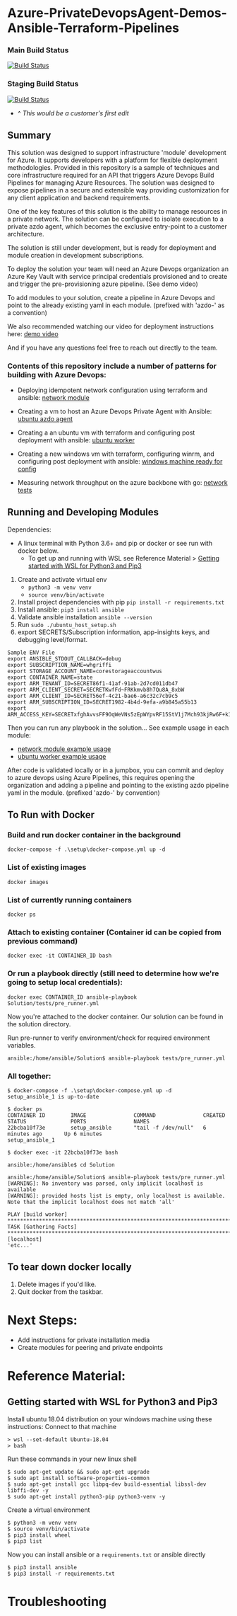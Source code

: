 # Azure-PrivateDevopsAgent-Demos-Ansible-Terraform-Pipelines

### Main Build Status 

[![Build Status](https://dev.azure.com/csebraveheart/Azdo-Modular-Infrastructure-Pipelines/_apis/build/status/Pre-provisioning?branchName=main)](https://dev.azure.com/csebraveheart/Azdo-Modular-Infrastructure-Pipelines/_build/latest?definitionId=36&branchName=main)

### Staging Build Status 
[![Build Status](https://dev.azure.com/csebraveheart/Azdo-Modular-Infrastructure-Pipelines/_apis/build/status/Pre-provisioning?branchName=staging)](https://dev.azure.com/csebraveheart/Azdo-Modular-Infrastructure-Pipelines/_build/latest?definitionId=36&branchName=staging)
- ^ *This would be a customer's first edit* 

  
## Summary 

This solution was designed to support infrastructure 'module' development for Azure. It supports developers with a platform for flexible deployment methodologies. Provided in this repository is a sample of techniques and core infrastructure required for an API that triggers Azure Devops Build Pipelines for managing Azure Resources. The solution was designed to expose pipelines in a secure and extensible way providing customization for any client application and backend requirements.  

One of the key features of this solution is the ability to manage resources in a private network. The solution can be configured to isolate execution to a private azdo agent, which becomes the exclusive entry-point to a customer architecture. 

The solution is still under development, but is ready for deployment and module creation in development subscriptions.  

To deploy the solution your team will need an Azure Devops organization an Azure Key Vault with service principal credentials provisioned and to create and trigger the pre-provisioning azure pipeline. (See demo video)

To add modules to your solution, create a pipeline in Azure Devops and point to the already existing yaml in each module. (prefixed with 'azdo-' as a convention)

We also recommended watching our video for deployment instructions here: [demo video](https://msit.microsoftstream.com/video/2d40a1ff-0400-9fb2-790d-f1eb04dc9df9)

And if you have any questions feel free to reach out directly to the team. 

### Contents of this repository include a number of patterns for building with Azure Devops:  

- Deploying idempotent network configuration using terraform and ansible: [network module](src/modules/network/)

- Creating a vm to host an Azure Devops Private Agent with Ansible: [ubuntu azdo agent](src/modules/ubuntu_azdo_agent)

- Creating a an ubuntu vm with terraform and configuring post deployment with ansible: [ubuntu worker](src/modules/ubuntu_worker)

- Creating a new windows vm with terraform, configuring winrm, and configuring post deployment with ansible: [windows machine ready for config](src/modules/windows_worker)

- Measuring network throughput on the azure backbone with go: [network tests](src/network-tests)

## Running and Developing Modules

Dependencies: 
- A linux terminal with Python 3.6+ and pip or docker or see run with docker below. 
    - To get up and running with WSL see Reference Material > [Getting started with WSL for Python3 and Pip3](#getting-started-with-wsl-for-python3-and-pip3) 

1. Create and activate virtual env 
    - `python3 -m venv venv` 
    - `source venv/bin/activate` 
1. Install project dependencies with pip
`pip install -r requirements.txt`
1. Install ansible: `pip3 install ansible` 
1. Validate ansible installation
`ansible --version` 
1. Run `sudo ./ubuntu_host_setup.sh` 
1. export SECRETS/Subscription information, app-insights keys, and debugging level/format. 

```
Sample ENV File
export ANSIBLE_STDOUT_CALLBACK=debug
export SUBSCRIPTION_NAME=whgriffi 
export STORAGE_ACCOUNT_NAME=corestorageaccountwus 
export CONTAINER_NAME=state 
export ARM_TENANT_ID=SECRET86f1-41af-91ab-2d7cd011db47
export ARM_CLIENT_SECRET=SECRETKwfFd~FRKkmvb8h7Qu8A_8xbW
export ARM_CLIENT_ID=SECRET56ef-4c21-bae6-a6c32c7cb9c5
export ARM_SUBSCRIPTION_ID=SECRET1982-4b4d-9efa-a9b845a55b13
export ARM_ACCESS_KEY=SECRETxfghAvvsFF9OqWeVNs5zEpWYpvRF15StV1j7Mch93kjRw6F+k12v0RZrL7xlufKl9H5KRagcmk9SA== 
```
Then you can run any playbook in the solution...
See example usage in each module:
- [network module example usage](/src/modules/network/example_usage.md) 
- [ubuntu worker example usage](/src/modules/ubuntu_worker/example_usage.md)

After code is validated locally or in a jumpbox, you can commit and deploy to azure devops using Azure Pipelines, this requires opening the organization and adding a pipeline and pointing to the existing azdo pipeline yaml in the module.  (prefixed 'azdo-' by convention)

## To Run with Docker

### Build and run docker container in the background
`docker-compose -f .\setup\docker-compose.yml up -d`

### List of existing images
`docker images`

### List of currently running containers
`docker ps`

### Attach to existing container (Container id can be copied from previous command)
`docker exec -it CONTAINER_ID bash`

### Or run a playbook directly (still need to determine how we're going to setup local credentials): 
`docker exec CONTAINER_ID ansible-playbook Solution/tests/pre_runner.yml`

Now you're attached to the docker container. Our solution can be found in the solution directory. 

Run pre-runner to verify environment/check for required environment variables. 

`ansible:/home/ansible/Solution$ ansible-playbook tests/pre_runner.yml`

### All together: 
```
$ docker-compose -f .\setup\docker-compose.yml up -d
setup_ansible_1 is up-to-date

$ docker ps
CONTAINER ID        IMAGE               COMMAND               CREATED             STATUS              PORTS               NAMES
22bcba10f73e        setup_ansible       "tail -f /dev/null"   6 minutes ago       Up 6 minutes                            setup_ansible_1

$ docker exec -it 22bcba10f73e bash

ansible:/home/ansible$ cd Solution

ansible:/home/ansible/Solution$ ansible-playbook tests/pre_runner.yml 
[WARNING]: No inventory was parsed, only implicit localhost is available
[WARNING]: provided hosts list is empty, only localhost is available. Note that the implicit localhost does not match 'all'

PLAY [build worker] *****************************************************************************************************************************************************************************************************************************
TASK [Gathering Facts] ****************************************************************************************************************************************************************************************************************************************ok: [localhost]
'etc...'
```
## To tear down docker locally 
1. Delete images if you'd like.  
2. Quit docker from the taskbar. 

# Next Steps: 
- Add instructions for private installation media 
- Create modules for peering and private endpoints 

# Reference Material: 

## Getting started with WSL for Python3 and Pip3 

Install ubuntu 18.04 distribution on your windows machine using these instructions: 
Connect to that machine
```
> wsl --set-default Ubuntu-18.04
> bash 
```

Run these commands in your new linux shell 

```
$ sudo apt-get update && sudo apt-get upgrade
$ sudo apt install software-properties-common
$ sudo apt-get install gcc libpq-dev build-essential libssl-dev libffi-dev -y
$ sudo apt-get install python3-pip python3-venv -y
```

Create a virtual environment 

```
$ python3 -m venv venv 
$ source venv/bin/activate 
$ pip3 install wheel
$ pip3 list 
```

Now you can install ansible or a `requirements.txt` or ansible directly 

```
$ pip3 install ansible 
$ pip3 install -r requirements.txt
```

# Troubleshooting 
